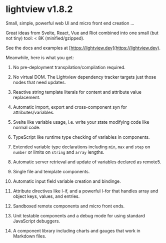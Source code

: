 # lightview v1.8.2

Small, simple, powerful web UI and micro front end creation ...

Great ideas from Svelte, React, Vue and Riot combined into one small (but not tiny) tool: < 8K (minified/gzipped).

See the docs and examples at [https://lightview.dev](https://lightview.dev).

Meanwhile, here is what you get:

1) No pre-deployment transpilation/compilation required.

1) No virtual DOM. The Lightview dependency tracker targets just those nodes that need updates.

1) Reactive string template literals for content and attribute value replacement.

1) Automatic import, export and cross-component syn for attributes/variables.

1) Svelte like variable usage, i.e. write your state modifying code like normal code.

1) TypeScript like runtime type checking of variables in components.

1) Extended variable type declarations including `min`, `max` and `step` on `number` or limits on `string` and `array` lengths.

1) Automatic server retrieval and update of variables declared as remote5.

1) Single file and template components.

1) Automatic input field variable creation and bindinge.

1) Attribute directives like l-if, and a powerful l-for that handles array and object keys, values, and entries.

1) Sandboxed remote components and micro front ends.

1) Unit testable components and a debug mode for using standard JavaScript debuggers.

1) A component library including charts and gauges that work in Markdown files.




